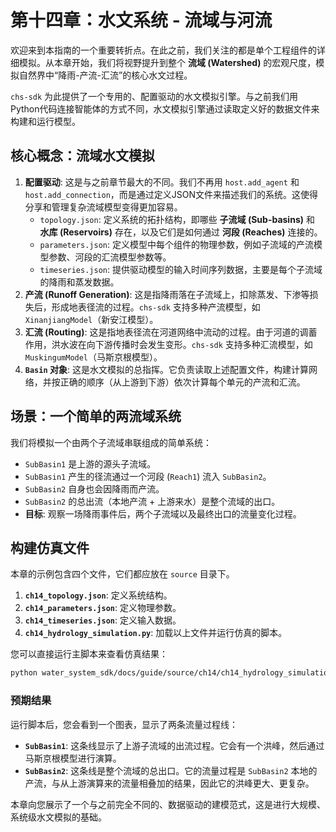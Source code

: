 # 第十四章：水文系统 - 流域与河流

欢迎来到本指南的一个重要转折点。在此之前，我们关注的都是单个工程组件的详细模拟。从本章开始，我们将视野提升到整个 **流域 (Watershed)** 的宏观尺度，模拟自然界中“降雨-产流-汇流”的核心水文过程。

`chs-sdk` 为此提供了一个专用的、配置驱动的水文模拟引擎。与之前我们用Python代码连接智能体的方式不同，水文模拟引擎通过读取定义好的数据文件来构建和运行模型。

## 核心概念：流域水文模拟

1.  **配置驱动**: 这是与之前章节最大的不同。我们不再用 `host.add_agent` 和 `host.add_connection`，而是通过定义JSON文件来描述我们的系统。这使得分享和管理复杂流域模型变得更加容易。
    *   `topology.json`: 定义系统的拓扑结构，即哪些 **子流域 (Sub-basins)** 和 **水库 (Reservoirs)** 存在，以及它们是如何通过 **河段 (Reaches)** 连接的。
    *   `parameters.json`: 定义模型中每个组件的物理参数，例如子流域的产流模型参数、河段的汇流模型参数等。
    *   `timeseries.json`: 提供驱动模型的输入时间序列数据，主要是每个子流域的降雨和蒸发数据。
2.  **产流 (Runoff Generation)**: 这是指降雨落在子流域上，扣除蒸发、下渗等损失后，形成地表径流的过程。`chs-sdk` 支持多种产流模型，如 `XinanjiangModel`（新安江模型）。
3.  **汇流 (Routing)**: 这是指地表径流在河道网络中流动的过程。由于河道的调蓄作用，洪水波在向下游传播时会发生变形。`chs-sdk` 支持多种汇流模型，如 `MuskingumModel`（马斯京根模型）。
4.  **`Basin` 对象**: 这是水文模拟的总指挥。它负责读取上述配置文件，构建计算网络，并按正确的顺序（从上游到下游）依次计算每个单元的产流和汇流。

## 场景：一个简单的两流域系统

我们将模拟一个由两个子流域串联组成的简单系统：
*   `SubBasin1` 是上游的源头子流域。
*   `SubBasin1` 产生的径流通过一个河段 (`Reach1`) 流入 `SubBasin2`。
*   `SubBasin2` 自身也会因降雨而产流。
*   `SubBasin2` 的总出流（本地产流 + 上游来水）是整个流域的出口。
*   **目标**: 观察一场降雨事件后，两个子流域以及最终出口的流量变化过程。

## 构建仿真文件

本章的示例包含四个文件，它们都应放在 `source` 目录下。

1.  **`ch14_topology.json`**: 定义系统结构。
2.  **`ch14_parameters.json`**: 定义物理参数。
3.  **`ch14_timeseries.json`**: 定义输入数据。
4.  **`ch14_hydrology_simulation.py`**: 加载以上文件并运行仿真的脚本。

您可以直接运行主脚本来查看仿真结果：

```bash
python water_system_sdk/docs/guide/source/ch14/ch14_hydrology_simulation.py
```

### 预期结果

运行脚本后，您会看到一个图表，显示了两条流量过程线：
*   **`SubBasin1`**: 这条线显示了上游子流域的出流过程。它会有一个洪峰，然后通过马斯京根模型进行演算。
*   **`SubBasin2`**: 这条线是整个流域的总出口。它的流量过程是 `SubBasin2` 本地的产流，与从上游演算来的流量相叠加的结果，因此它的洪峰更大、更复杂。

本章向您展示了一个与之前完全不同的、数据驱动的建模范式，这是进行大规模、系统级水文模拟的基础。
